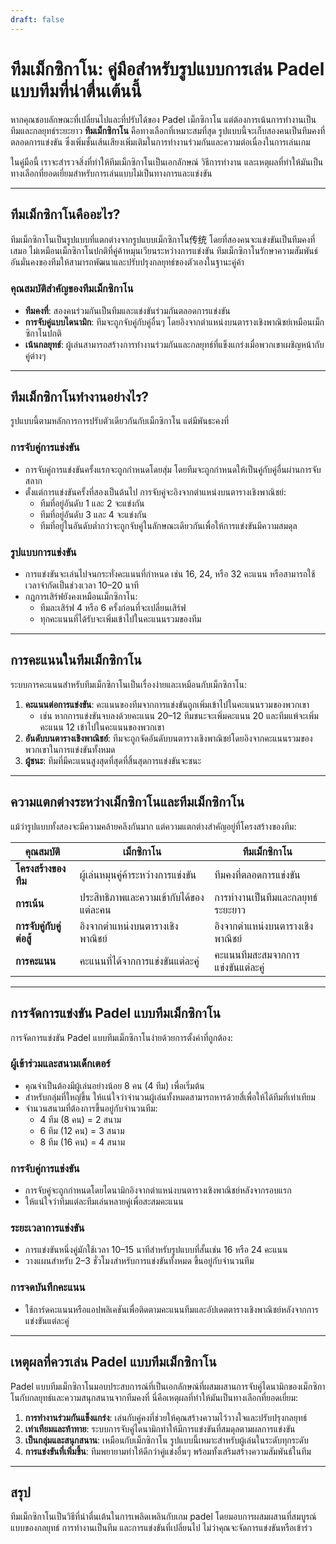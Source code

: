 ```yaml
---
draft: false
---
```

# ทีมเม็กซิกาโน: คู่มือสำหรับรูปแบบการเล่น Padel แบบทีมที่น่าตื่นเต้นนี้

หากคุณชอบลักษณะที่เปลี่ยนไปและที่ปรับได้ของ Padel เม็กซิกาโน แต่ต้องการเน้นการทำงานเป็นทีมและกลยุทธ์ระยะยาว **ทีมเม็กซิกาโน** คือทางเลือกที่เหมาะสมที่สุด รูปแบบนี้จะเก็บสองคนเป็นทีมคงที่ตลอดการแข่งขัน ซึ่งเพิ่มชั้นเส้นเสียงเพิ่มเติมในการทำงานร่วมกันและความต่อเนื่องในการเล่นเกม

ในคู่มือนี้ เราจะสำรวจสิ่งที่ทำให้ทีมเม็กซิกาโนเป็นเอกลักษณ์ วิธีการทำงาน และเหตุผลที่ทำให้มันเป็นทางเลือกที่ยอดเยี่ยมสำหรับการเล่นแบบไม่เป็นทางการและแข่งขัน

---

## **ทีมเม็กซิกาโนคืออะไร?**

ทีมเม็กซิกาโนเป็นรูปแบบที่แตกต่างจากรูปแบบเม็กซิกาโน传统 โดยที่สองคนจะแข่งขันเป็นทีมคงที่เสมอ ไม่เหมือนเม็กซิกาโนปกติที่คู่ค้าหมุนเวียนระหว่างการแข่งขัน ทีมเม็กซิกาโนรักษาความสัมพันธ์อันมั่นคงของทีมให้สามารถพัฒนาและปรับปรุงกลยุทธ์ของตัวเองในฐานะคู่ค้า

### **คุณสมบัติสำคัญของทีมเม็กซิกาโน**
- **ทีมคงที่**: สองคนร่วมกันเป็นทีมและแข่งขันร่วมกันตลอดการแข่งขัน
- **การจับคู่แบบไดนามิก**: ทีมจะถูกจับคู่กับคู่อื่นๆ โดยอิงจากตำแหน่งบนตารางเชิงพาณิชย์เหมือนเม็กซิกาโนปกติ
- **เน้นกลยุทธ์**: ผู้เล่นสามารถสร้างการทำงานร่วมกันและกลยุทธ์ที่แข็งแกร่งเมื่อพวกเขาเผชิญหน้ากับคู่ต่างๆ

---

## **ทีมเม็กซิกาโนทำงานอย่างไร?**

รูปแบบนี้ตามหลักการการปรับตัวเดียวกันกับเม็กซิกาโน แต่มีพันธะคงที่

### **การจับคู่การแข่งขัน**
- การจับคู่การแข่งขันครั้งแรกจะถูกกำหนดโดยสุ่ม โดยทีมจะถูกกำหนดให้เป็นคู่กับคู่อื่นผ่านการจับสลาก
- ตั้งแต่การแข่งขันครั้งที่สองเป็นต้นไป การจับคู่จะอิงจากตำแหน่งบนตารางเชิงพาณิชย์:
  - ทีมที่อยู่อันดับ 1 และ 2 จะแข่งกัน
  - ทีมที่อยู่อันดับ 3 และ 4 จะแข่งกัน
  - ทีมที่อยู่ในอันดับต่ำกว่าจะถูกจับคู่ในลักษณะเดียวกันเพื่อให้การแข่งขันมีความสมดุล

### **รูปแบบการแข่งขัน**
- การแข่งขันจะเล่นไปจนกระทั่งคะแนนที่กำหนด เช่น 16, 24, หรือ 32 คะแนน หรือสามารถใช้เวลาจำกัดเป็นช่วงเวลา 10–20 นาที
- กฎการเสิร์ฟยังคงเหมือนเม็กซิกาโน:
  - ทีมละเสิร์ฟ 4 หรือ 6 ครั้งก่อนที่จะเปลี่ยนเสิร์ฟ
  - ทุกคะแนนที่ได้รับจะเพิ่มเข้าไปในคะแนนรวมของทีม

---

## **การคะแนนในทีมเม็กซิกาโน**

ระบบการคะแนนสำหรับทีมเม็กซิกาโนเป็นเรื่องง่ายและเหมือนกับเม็กซิกาโน:

1. **คะแนนต่อการแข่งขัน**: คะแนนของทีมจากการแข่งขันถูกเพิ่มเข้าไปในคะแนนรวมของพวกเขา
   - เช่น หากการแข่งขันจบลงด้วยคะแนน 20–12 ทีมชนะจะเพิ่มคะแนน 20 และทีมแพ้จะเพิ่มคะแนน 12 เข้าไปในคะแนนของพวกเขา
2. **อันดับบนตารางเชิงพาณิชย์**: ทีมจะถูกจัดอันดับบนตารางเชิงพาณิชย์โดยอิงจากคะแนนรวมของพวกเขาในการแข่งขันทั้งหมด
3. **ผู้ชนะ**: ทีมที่มีคะแนนสูงสุดที่สุดที่สิ้นสุดการแข่งขันจะชนะ

---

## **ความแตกต่างระหว่างเม็กซิกาโนและทีมเม็กซิกาโน**

แม้ว่ารูปแบบทั้งสองจะมีความคล้ายคลึงกันมาก แต่ความแตกต่างสำคัญอยู่ที่โครงสร้างของทีม:

| **คุณสมบัติ**            | **เม็กซิกาโน**                                     | **ทีมเม็กซิกาโน**                                  |
|-------------------------|-------------------------------------------------|---------------------------------------------------|
| **โครงสร้างของทีม**      | ผู้เล่นหมุนคู่ค้าระหว่างการแข่งขัน         | ทีมคงที่ตลอดการแข่งขัน      |
| **การเน้น**               | ประสิทธิภาพและความเข้ากับได้ของแต่ละคน         | การทำงานเป็นทีมและกลยุทธ์ระยะยาว                   |
| **การจับคู่กับคู่ต่อสู้**    | อิงจากตำแหน่งบนตารางเชิงพาณิชย์                  | อิงจากตำแหน่งบนตารางเชิงพาณิชย์                    |
| **การคะแนน**             | คะแนนที่ได้จากการแข่งขันแต่ละคู่                  | คะแนนทีมสะสมจากการแข่งขันแต่ละคู่     |

---

## **การจัดการแข่งขัน Padel แบบทีมเม็กซิกาโน**

การจัดการแข่งขัน Padel แบบทีมเม็กซิกาโนง่ายด้วยการตั้งค่าที่ถูกต้อง:

### **ผู้เข้าร่วมและสนามเด็กเตอร์**
- คุณจำเป็นต้องมีผู้เล่นอย่างน้อย 8 คน (4 ทีม) เพื่อเริ่มต้น
- สำหรับกลุ่มที่ใหญ่ขึ้น ให้แน่ใจว่าจำนวนผู้เล่นทั้งหมดสามารถหารด้วยสี่เพื่อให้ได้ทีมที่เท่าเทียม
- จำนวนสนามที่ต้องการขึ้นอยู่กับจำนวนทีม:
  - 4 ทีม (8 คน) = 2 สนาม
  - 6 ทีม (12 คน) = 3 สนาม
  - 8 ทีม (16 คน) = 4 สนาม

### **การจับคู่การแข่งขัน**
- การจับคู่จะถูกกำหนดโดยไดนามิกอิงจากตำแหน่งบนตารางเชิงพาณิชย์หลังจากรอบแรก
- ให้แน่ใจว่าทีมแต่ละทีมเล่นหลายคู่เพื่อสะสมคะแนน

### **ระยะเวลาการแข่งขัน**
- การแข่งขันหนึ่งคู่มักใช้เวลา 10–15 นาทีสำหรับรูปแบบที่สั้นเช่น 16 หรือ 24 คะแนน
- วางแผนสำหรับ 2–3 ชั่วโมงสำหรับการแข่งขันทั้งหมด ขึ้นอยู่กับจำนวนทีม

### **การจดบันทึกคะแนน**
- ใช้การ์ดคะแนนหรือแอปพลิเคชันเพื่อติดตามคะแนนทีมและอัปเดตตารางเชิงพาณิชย์หลังจากการแข่งขันแต่ละคู่

---

## **เหตุผลที่ควรเล่น Padel แบบทีมเม็กซิกาโน**

Padel แบบทีมเม็กซิกาโนมอบประสบการณ์ที่เป็นเอกลักษณ์ที่ผสมผสานการจับคู่ไดนามิกของเม็กซิกาโนกับกลยุทธ์และความสนุกสนานจากทีมคงที่ นี่คือเหตุผลที่ทำให้มันเป็นทางเลือกที่ยอดเยี่ยม:

1. **การทำงานร่วมกันแข็งแกร่ง**: เล่นกับคู่คงที่ช่วยให้คุณสร้างความไว้วางใจและปรับปรุงกลยุทธ์
2. **เท่าเทียมและท้าทาย**: ระบบการจับคู่ไดนามิกทำให้มีการแข่งขันที่สมดุลตามผลการแข่งขัน
3. **เป็นกลุ่มและสนุกสนาน**: เหมือนกับเม็กซิกาโน รูปแบบนี้เหมาะสำหรับผู้เล่นในระดับทุกระดับ
4. **การแข่งขันที่เพิ่มขึ้น**: ทีมพยายามทำให้ดีกว่าคู่แข่งอื่นๆ พร้อมทั้งเสริมสร้างความสัมพันธ์ในทีม

---

## **สรุป**

ทีมเม็กซิกาโนเป็นวิธีที่น่าตื่นเต้นในการเพลิดเพลินกับเกม padel โดยมอบการผสมผสานที่สมบูรณ์แบบของกลยุทธ์ การทำงานเป็นทีม และการแข่งขันที่เปลี่ยนไป ไม่ว่าคุณจะจัดการแข่งขันหรือเข้าร่ว